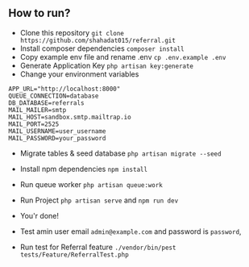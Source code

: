 ## How to run?

-   Clone this repository `git clone https://github.com/shahadat015/referral.git`
-   Install composer dependencies `composer install`
-   Copy example env file and rename .env `cp .env.example .env`
-   Generate Application Key `php artisan key:generate`
-   Change your environment variables

```
APP_URL="http://localhost:8000"
QUEUE_CONNECTION=database
DB_DATABASE=referrals
MAIL_MAILER=smtp
MAIL_HOST=sandbox.smtp.mailtrap.io
MAIL_PORT=2525
MAIL_USERNAME=user_username
MAIL_PASSWORD=your_password
```

-   Migrate tables & seed database `php artisan migrate --seed`
-   Install npm dependencies `npm install`
-   Run queue worker `php artisan queue:work`
-   Run Project `php artisan serve` and `npm run dev`
-   You'r done!

-   Test amin user email `admin@example.com` and password is `password`,

-   Run test for Referral feature `./vendor/bin/pest tests/Feature/ReferralTest.php`
